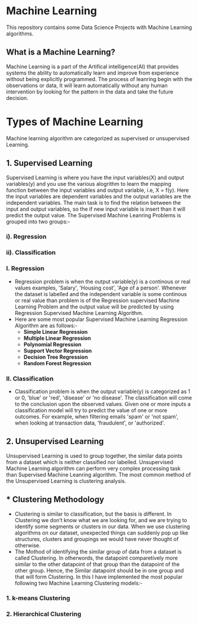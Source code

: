 # Machine Learning
This repository contains some Data Science Projects with Machine Learning algorithms.
## What is a Machine Learning?
  Machine Learning is a part of the Artifical intelligence(AI) that provides systems the ability to automatically learn and improve from experience without being explicitly programmed. The process of leanring begin with the observations or data, It will learn automatically without any human intervention by looking for the pattern in the data and take the future decision. 
# Types of Machine Learning
  Machine learning algorithm are categorized as supervised or unsupervised Learning. 
## 1. Supervised Learning
  Supervised Learning is where you have the input variables(X) and output variables(y) and you use the various alogrithm to learn the mapping function between the input variables and output variable, i.e, X = f(y). Here the input variables are dependent variables and the output variables are the independent variables. The main task is to find the relation between the input and output variables, so the if new input variable is insert than it will predict the output value.
  The Supervised Machine Leanring Problems is grouped into two groups:-  
###  i).  Regression
### ii). Classification

### I. Regression
  - Regression problem is when the output variable(y) is a continous or real values examples, 'Salary', 'Housing cost', 'Age of a person'. Whenever the dataset is labelled and the independent variable is some continous or real value than problem is of the Regression supervised Machine Learning Problem and the output value will be predicted by using Regression Supervised Machine Learning Algorithm.
  - Here are some most popular Supervised Machine Learning Regression Algorithm are as follows:-
     -  __Simple Linear Regression__
     -  __Multiple Linear Regression__
     -  __Polynomial Regression__
     -  __Support Vector Regression__
     -  __Decision Tree Regression__
     -  __Random Forest Regression__
     
### II. Classification
  - Classification problem is when the output variable(y) is categorized as 1 or 0, 'blue' or 'red', 'disease' or 'no disease'. The classification will come to the conclusion upon the observed values. Given one or more inputs a classification model will try to predict the value of one or more outcomes. For example, when filtering emails 'spam' or 'not spam', when looking at transaction data, 'fraudulent', or 'authorized'.
  
## 2. Unsupervised Learning
  Unsupervised Learning is used to group together, the similar data points from a dataset which is neither classified nor labelled. Unsupervised Machine Learning algorithm can perform very complex processing task than Supervised Machine Leanring algorithm. The most common method of the Unsupervised Learning is clustering analysis.
## * Clustering Methodology
  - Clustering is similar to classification, but the basis is different. In Clustering we don’t know what we are looking for, and we are trying to identify some segments or clusters in our data. When we use clustering algorithms on our dataset, unexpected things can suddenly pop up like structures, clusters and groupings we would have never thought of otherwise.
  - The Mothod of identifying the similar group of data from a dataset is called Clustering. In otherwords, the datapoint comparetively more similar to the other datapoint of that group than the datapoint of the other group. Hence, the Similar datapoint should be in one group and that will form Clustering.
   In this I have implemented the most popular following two Machine Learning Clustering models:-
 ### 1. k-means Clustering
 ### 2. Hierarchical Clustering
 
  

